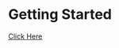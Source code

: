 # Getting Started

[Click Here](https://github.com/pyscript/pyscript/blob/main/docs/tutorials/getting-started.md)
